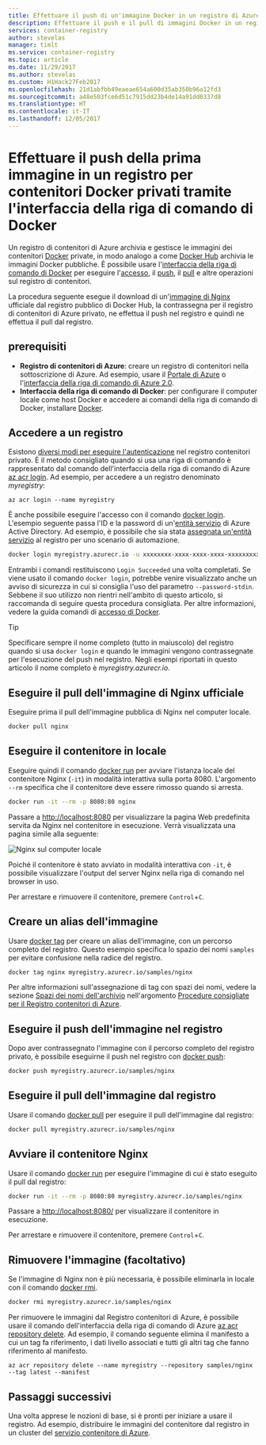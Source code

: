 ```yaml
---
title: Effettuare il push di un'immagine Docker in un registro di Azure privato
description: Effettuare il push e il pull di immagini Docker in un registro di contenitori privati in Azure tramite l'interfaccia della riga di comando di Docker
services: container-registry
author: stevelas
manager: timlt
ms.service: container-registry
ms.topic: article
ms.date: 11/29/2017
ms.author: stevelas
ms.custom: H1Hack27Feb2017
ms.openlocfilehash: 21d1abfbb49eaeae654a600d35ab350b96a12fd3
ms.sourcegitcommit: a48e503fce6d51c7915dd23b4de14a91dd0337d8
ms.translationtype: HT
ms.contentlocale: it-IT
ms.lasthandoff: 12/05/2017
---
```

# <a name="push-your-first-image-to-a-private-docker-container-registry-using-the-docker-cli"></a>Effettuare il push della prima immagine in un registro per contenitori Docker privati tramite l'interfaccia della riga di comando di Docker

Un registro di contenitori di Azure archivia e gestisce le immagini dei contenitori [Docker](http://hub.docker.com) private, in modo analogo a come [Docker Hub](https://hub.docker.com/) archivia le immagini Docker pubbliche. È possibile usare l'[interfaccia della riga di comando di Docker](https://docs.docker.com/engine/reference/commandline/cli/) per eseguire l'[accesso](https://docs.docker.com/engine/reference/commandline/login/), il [push](https://docs.docker.com/engine/reference/commandline/push/), il [pull](https://docs.docker.com/engine/reference/commandline/pull/) e altre operazioni sul registro di contenitori.

La procedura seguente esegue il download di un'[immagine di Nginx](https://store.docker.com/images/nginx) ufficiale dal registro pubblico di Docker Hub, la contrassegna per il registro di contenitori di Azure privato, ne effettua il push nel registro e quindi ne effettua il pull dal registro.

## <a name="prerequisites"></a>prerequisiti

* **Registro di contenitori di Azure**: creare un registro di contenitori nella sottoscrizione di Azure. Ad esempio, usare il [Portale di Azure](container-registry-get-started-portal.md) o l'[interfaccia della riga di comando di Azure 2.0](container-registry-get-started-azure-cli.md).
* **Interfaccia della riga di comando di Docker**: per configurare il computer locale come host Docker e accedere ai comandi della riga di comando di Docker, installare [Docker](https://docs.docker.com/engine/installation/).

## <a name="log-in-to-a-registry"></a>Accedere a un registro

Esistono [diversi modi per eseguire l'autenticazione](container-registry-authentication.md) nel registro contenitori privato. È il metodo consigliato quando si usa una riga di comando è rappresentato dal comando dell'interfaccia della riga di comando di Azure [az acr login](/cli/azure/acr?view=azure-cli-latest#az_acr_login). Ad esempio, per accedere a un registro denominato *myregistry*:

```azurecli
az acr login --name myregistry
```

È anche possibile eseguire l'accesso con il comando [docker login](https://docs.docker.com/engine/reference/commandline/login/). L'esempio seguente passa l'ID e la password di un'[entità servizio](../active-directory/active-directory-application-objects.md) di Azure Active Directory. Ad esempio, è possibile che sia stata [assegnata un'entità servizio](container-registry-authentication.md#service-principal) al registro per uno scenario di automazione.

```Bash
docker login myregistry.azurecr.io -u xxxxxxxx-xxxx-xxxx-xxxx-xxxxxxxxxxxx -p myPassword
```

Entrambi i comandi restituiscono `Login Succeeded` una volta completati. Se viene usato il comando `docker login`, potrebbe venire visualizzato anche un avviso di sicurezza in cui si consiglia l'uso del parametro `--password-stdin`. Sebbene il suo utilizzo non rientri nell'ambito di questo articolo, si raccomanda di seguire questa procedura consigliata. Per altre informazioni, vedere la guida comandi di [accesso di Docker](https://docs.docker.com/engine/reference/commandline/login/).

> [!TIP]
> Specificare sempre il nome completo (tutto in maiuscolo) del registro quando si usa `docker login` e quando le immagini vengono contrassegnate per l'esecuzione del push nel registro. Negli esempi riportati in questo articolo il nome completo è *myregistry.azurecr.io*.

## <a name="pull-the-official-nginx-image"></a>Eseguire il pull dell'immagine di Nginx ufficiale

Eseguire prima il pull dell'immagine pubblica di Nginx nel computer locale.

```Bash
docker pull nginx
```

## <a name="run-the-container-locally"></a>Eseguire il contenitore in locale

Eseguire quindi il comando [docker run](https://docs.docker.com/engine/reference/run/) per avviare l'istanza locale del contenitore Nginx (`-it`) in modalità interattiva sulla porta 8080. L'argomento `--rm` specifica che il contenitore deve essere rimosso quando si arresta.

```Bash
docker run -it --rm -p 8080:80 nginx
```

Passare a [http://localhost:8080](http://localhost:8080) per visualizzare la pagina Web predefinita servita da Nginx nel contenitore in esecuzione. Verrà visualizzata una pagina simile alla seguente:

![Nginx sul computer locale](./media/container-registry-get-started-docker-cli/nginx.png)

Poiché il contenitore è stato avviato in modalità interattiva con `-it`, è possibile visualizzare l'output del server Nginx nella riga di comando nel browser in uso.

Per arrestare e rimuovere il contenitore, premere `Control`+`C`.

## <a name="create-an-alias-of-the-image"></a>Creare un alias dell'immagine

Usare [docker tag](https://docs.docker.com/engine/reference/commandline/tag/) per creare un alias dell'immagine, con un percorso completo del registro. Questo esempio specifica lo spazio dei nomi `samples` per evitare confusione nella radice del registro.

```Bash
docker tag nginx myregistry.azurecr.io/samples/nginx
```

Per altre informazioni sull'assegnazione di tag con spazi dei nomi, vedere la sezione [Spazi dei nomi dell'archivio](container-registry-best-practices.md#repository-namespaces) nell'argomento [Procedure consigliate per il Registro contenitori di Azure](container-registry-best-practices.md).

## <a name="push-the-image-to-your-registry"></a>Eseguire il push dell'immagine nel registro

Dopo aver contrassegnato l'immagine con il percorso completo del registro privato, è possibile eseguirne il push nel registro con [docker push](https://docs.docker.com/engine/reference/commandline/push/):

```Bash
docker push myregistry.azurecr.io/samples/nginx
```

## <a name="pull-the-image-from-your-registry"></a>Eseguire il pull dell'immagine dal registro

Usare il comando [docker pull](https://docs.docker.com/engine/reference/commandline/pull/) per eseguire il pull dell'immagine dal registro:

```Bash
docker pull myregistry.azurecr.io/samples/nginx
```

## <a name="start-the-nginx-container"></a>Avviare il contenitore Nginx

Usare il comando [docker run](https://docs.docker.com/engine/reference/run/) per eseguire l'immagine di cui è stato eseguito il pull dal registro:

```Bash
docker run -it --rm -p 8080:80 myregistry.azurecr.io/samples/nginx
```

Passare a [http://localhost:8080/](http://localhost:8080) per visualizzare il contenitore in esecuzione.

Per arrestare e rimuovere il contenitore, premere `Control`+`C`.

## <a name="remove-the-image-optional"></a>Rimuovere l'immagine (facoltativo)

Se l'immagine di Nginx non è più necessaria, è possibile eliminarla in locale con il comando [docker rmi](https://docs.docker.com/engine/reference/commandline/rmi/).

```Bash
docker rmi myregistry.azurecr.io/samples/nginx
```

Per rimuovere le immagini dal Registro contenitori di Azure, è possibile usare il comando dell'interfaccia della riga di comando di Azure [az acr repository delete](/cli/azure/acr/repository#az_acr_repository_delete). Ad esempio, il comando seguente elimina il manifesto a cui un tag fa riferimento, i dati livello associati e tutti gli altri tag che fanno riferimento al manifesto.

```azurecli
az acr repository delete --name myregistry --repository samples/nginx --tag latest --manifest
```

## <a name="next-steps"></a>Passaggi successivi

Una volta apprese le nozioni di base, si è pronti per iniziare a usare il registro. Ad esempio, distribuire le immagini del contenitore dal registro in un cluster del [servizio contenitore di Azure](../aks/tutorial-kubernetes-prepare-app.md).
